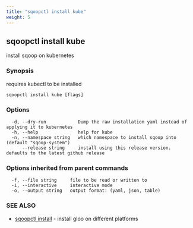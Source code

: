 ```yaml
---
title: "sqoopctl install kube"
weight: 5
---
```

## sqoopctl install kube

install sqoop on kubernetes

### Synopsis

requires kubectl to be installed

```
sqoopctl install kube [flags]
```

### Options

```
  -d, --dry-run            Dump the raw installation yaml instead of applying it to kubernetes
  -h, --help               help for kube
  -n, --namespace string   which namespace to install sqoop into (default "sqoop-system")
      --release string     install using this release version. defaults to the latest github release
```

### Options inherited from parent commands

```
  -f, --file string     file to be read or written to
  -i, --interactive     interactive mode
  -o, --output string   output format: (yaml, json, table)
```

### SEE ALSO

* [sqoopctl install](../sqoopctl_install)	 - install gloo on different platforms

